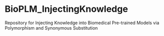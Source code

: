 # BioPLM_InjectingKnowledge
Repository for Injecting Knowledge into Biomedical Pre-trained Models via Polymorphism and Synonymous Substitution
